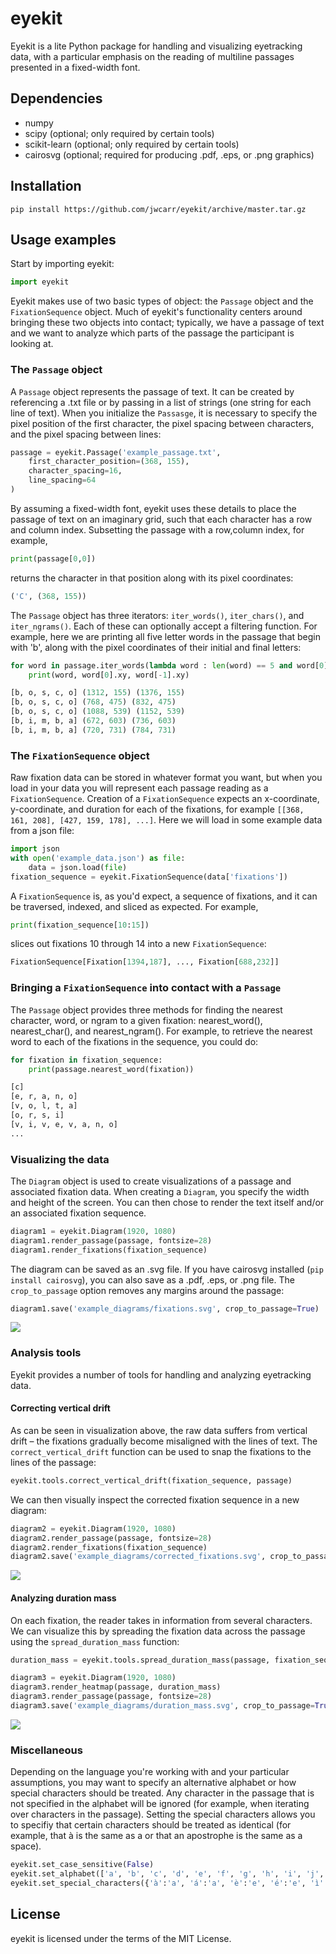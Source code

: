 eyekit
======

Eyekit is a lite Python package for handling and visualizing eyetracking data, with a particular emphasis on the reading of multiline passages presented in a fixed-width font.


Dependencies
------------

- numpy
- scipy (optional; only required by certain tools)
- scikit-learn (optional; only required by certain tools)
- cairosvg (optional; required for producing .pdf, .eps, or .png graphics)


Installation
------------

```
pip install https://github.com/jwcarr/eyekit/archive/master.tar.gz
```


Usage examples
--------------

Start by importing eyekit:

```python
import eyekit
```

Eyekit makes use of two basic types of object: the `Passage` object and the `FixationSequence` object. Much of eyekit's functionality centers around bringing these two objects into contact; typically, we have a passage of text and we want to analyze which parts of the passage the participant is looking at.


### The `Passage` object

A `Passage` object represents the passage of text. It can be created by referencing a .txt file or by passing in a list of strings (one string for each line of text). When you initialize the `Passasge`, it is necessary to specify the pixel position of the first character, the pixel spacing between characters, and the pixel spacing between lines:

```python
passage = eyekit.Passage('example_passage.txt',
	first_character_position=(368, 155),
	character_spacing=16,
	line_spacing=64
)
```

By assuming a fixed-width font, eyekit uses these details to place the passage of text on an imaginary grid, such that each character has a row and column index. Subsetting the passage with a row,column index, for example,

```python
print(passage[0,0])
```

returns the character in that position along with its pixel coordinates:

```python
('C', (368, 155))
```

The `Passage` object has three iterators: `iter_words()`, `iter_chars()`, and `iter_ngrams()`. Each of these can optionally accept a filtering function. For example, here we are printing all five letter words in the passage that begin with 'b', along with the pixel coordinates of their initial and final letters:

```python
for word in passage.iter_words(lambda word : len(word) == 5 and word[0] == 'b'):
	print(word, word[0].xy, word[-1].xy)
```

```python
[b, o, s, c, o] (1312, 155) (1376, 155)
[b, o, s, c, o] (768, 475) (832, 475)
[b, o, s, c, o] (1088, 539) (1152, 539)
[b, i, m, b, a] (672, 603) (736, 603)
[b, i, m, b, a] (720, 731) (784, 731)
```


### The `FixationSequence` object

Raw fixation data can be stored in whatever format you want, but when you load in your data you will represent each passage reading as a `FixationSequence`. Creation of a `FixationSequence` expects an x-coordinate, y-coordinate, and duration for each of the fixations, for example `[[368, 161, 208], [427, 159, 178], ...]`. Here we will load in some example data from a json file:

```python
import json
with open('example_data.json') as file:
	data = json.load(file)
fixation_sequence = eyekit.FixationSequence(data['fixations'])
```

A `FixationSequence` is, as you'd expect, a sequence of fixations, and it can be traversed, indexed, and sliced as expected. For example,

```python
print(fixation_sequence[10:15])
```

slices out fixations 10 through 14 into a new `FixationSequence`:

```python
FixationSequence[Fixation[1394,187], ..., Fixation[688,232]]
```


### Bringing a `FixationSequence` into contact with a `Passage`

The `Passage` object provides three methods for finding the nearest character, word, or ngram to a given fixation: nearest_word(), nearest_char(), and nearest_ngram(). For example, to retrieve the nearest word to each of the fixations in the sequence, you could do:

```python
for fixation in fixation_sequence:
	print(passage.nearest_word(fixation))
```

```python
[c]
[e, r, a, n, o]
[v, o, l, t, a]
[o, r, s, i]
[v, i, v, e, v, a, n, o]
...
```


### Visualizing the data

The `Diagram` object is used to create visualizations of a passage and associated fixation data. When creating a `Diagram`, you specify the width and height of the screen. You can then chose to render the text itself and/or an associated fixation sequence.

```python
diagram1 = eyekit.Diagram(1920, 1080)
diagram1.render_passage(passage, fontsize=28)
diagram1.render_fixations(fixation_sequence)
```

The diagram can be saved as an .svg file. If you have cairosvg installed (`pip install cairosvg`), you can also save as a .pdf, .eps, or .png file. The `crop_to_passage` option removes any margins around the passage:

```python
diagram1.save('example_diagrams/fixations.svg', crop_to_passage=True)
```

<img src='./example_diagrams/fixations.svg'>


### Analysis tools

Eyekit provides a number of tools for handling and analyzing eyetracking data.

#### Correcting vertical drift

As can be seen in visualization above, the raw data suffers from vertical drift – the fixations gradually become misaligned with the lines of text. The `correct_vertical_drift` function can be used to snap the fixations to the lines of the passage:

```python
eyekit.tools.correct_vertical_drift(fixation_sequence, passage)
```

We can then visually inspect the corrected fixation sequence in a new diagram:

```python
diagram2 = eyekit.Diagram(1920, 1080)
diagram2.render_passage(passage, fontsize=28)
diagram2.render_fixations(fixation_sequence)
diagram2.save('example_diagrams/corrected_fixations.svg', crop_to_passage=True)
```

<img src='./example_diagrams/corrected_fixations.svg'>

#### Analyzing duration mass

On each fixation, the reader takes in information from several characters. We can visualize this by spreading the fixation data across the passage using the `spread_duration_mass` function:

```python
duration_mass = eyekit.tools.spread_duration_mass(passage, fixation_sequence)

diagram3 = eyekit.Diagram(1920, 1080)
diagram3.render_heatmap(passage, duration_mass)
diagram3.render_passage(passage, fontsize=28)
diagram3.save('example_diagrams/duration_mass.svg', crop_to_passage=True)
```

<img src='./example_diagrams/duration_mass.svg'>


### Miscellaneous

Depending on the language you're working with and your particular assumptions, you may want to specify an alternative alphabet or how special characters should be treated. Any character in the passage that is not specified in the alphabet will be ignored (for example, when iterating over characters in the passage). Setting the special characters allows you to specifiy that certain characters should be treated as identical (for example, that à is the same as a or that an apostrophe is the same as a space).

```python
eyekit.set_case_sensitive(False)
eyekit.set_alphabet(['a', 'b', 'c', 'd', 'e', 'f', 'g', 'h', 'i', 'j', 'k', 'l', 'm', 'n', 'o', 'p', 'q', 'r', 's', 't', 'u', 'v', 'w', 'x', 'y', 'z', 'à', 'á', 'è', 'é', 'ì', 'í', 'ò', 'ó', 'ù', 'ú', ' ', '’'])
eyekit.set_special_characters({'à':'a', 'á':'a', 'è':'e', 'é':'e', 'ì':'i', 'í':'i', 'ò':'o', 'ó':'o', 'ù':'u', 'ú':'u', ' ':'_', '’':'_'})
```


License
-------

eyekit is licensed under the terms of the MIT License.
